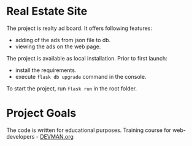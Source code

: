 # Real Estate Site

The project is realty ad board. It offers following features:
- adding of the ads from json file to db.
- viewing the ads on the web page.

The project is available as local installation.
Prior to first launch:
- install the requirements.
- execute `flask db upgrade` command in the console.

To start the project, run `flask run` in the root folder.


# Project Goals

The code is written for educational purposes. Training course for web-developers - [DEVMAN.org](https://devman.org)
